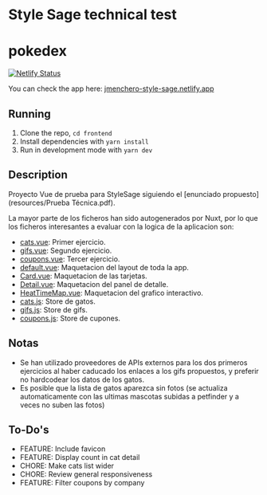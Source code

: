 # Style Sage technical test

# pokedex

[![Netlify Status](https://api.netlify.com/api/v1/badges/85eb6180-0860-4ea1-b5d5-2db8ccde40ac/deploy-status)](https://app.netlify.com/sites/cocky-hugle-c98385/deploys)

You can check the app here: [jmenchero-style-sage.netlify.app](https://jmenchero-style-sage.netlify.app/)

## Running

1. Clone the repo, `cd frontend`
2. Install dependencies with `yarn install`
3. Run in development mode with `yarn dev`

## Description

Proyecto Vue de prueba para StyleSage siguiendo el [enunciado propuesto](resources/Prueba Técnica.pdf).

La mayor parte de los ficheros han sido autogenerados por Nuxt, por lo que los ficheros interesantes a evaluar con la logica de la aplicacion son:

- [cats.vue](frontend/pages/cats.vue): Primer ejercicio.
- [gifs.vue](frontend/pages/gifs.vue): Segundo ejercicio.
- [coupons.vue](frontend/pages/coupons.vue): Tercer ejercicio.
- [default.vue](frontend/layouts/default.vue): Maquetacion del layout de toda la app.
- [Card.vue](frontend/components/Card.vue): Maquetacion de las tarjetas.
- [Detail.vue](frontend/components/Detail.vue): Maquetacion del panel de detalle.
- [HeatTimeMap.vue](frontend/components/HeatTimeMap.vue): Maquetacion del grafico interactivo.
- [cats.js](frontend/store/cats.js): Store de gatos.
- [gifs.js](frontend/store/gifs.js): Store de gifs.
- [coupons.js](frontend/store/coupons.js): Store de cupones.

## Notas
* Se han utilizado proveedores de APIs externos para los dos primeros ejercicios al haber caducado los enlaces a los gifs propuestos, y preferir no hardcodear los datos de los gatos.
* Es posible que la lista de gatos aparezca sin fotos (se actualiza automaticamente con las ultimas mascotas subidas a petfinder y a veces no suben las fotos)

## To-Do's
- FEATURE: Include favicon
- FEATURE: Display count in cat detail
- CHORE: Make cats list wider
- CHORE: Review general responsiveness
- FEATURE: Filter coupons by company
